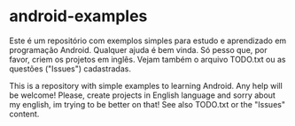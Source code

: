 # android-examples
Este é um repositório com exemplos simples para estudo e aprendizado em programação Android. Qualquer ajuda é bem vinda. Só pesso que, por favor, criem os projetos em inglês. Vejam também o arquivo TODO.txt ou as questões ("Issues") cadastradas.


This is a repository with simple examples to learning Android. Any help will be welcome!
Please, create projects in English language and sorry about my english, im trying to be better on that! See also TODO.txt or the "Issues" content.

